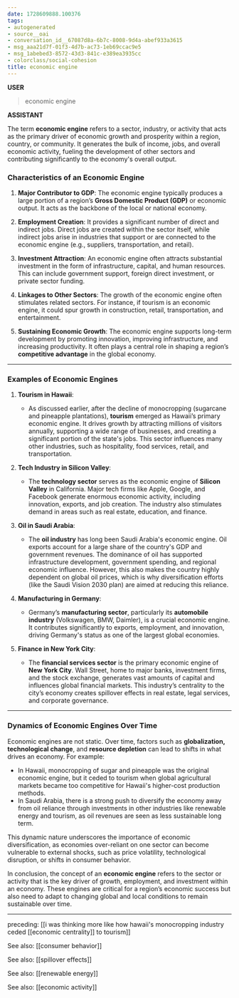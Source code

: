 ```yaml
---
date: 1728609888.100376
tags:
- autogenerated
- source__oai
- conversation_id__67087d8a-6b7c-8008-9d4a-abef933a3615
- msg_aaa21d7f-01f3-4d7b-ac73-1eb69ccac9e5
- msg_1abebed3-8572-43d3-841c-e389ea3935cc
- colorclass/social-cohesion
title: economic engine
---
```


**USER**

> economic engine


**ASSISTANT**

The term **economic engine** refers to a sector, industry, or activity that acts as the primary driver of economic growth and prosperity within a region, country, or community. It generates the bulk of income, jobs, and overall economic activity, fueling the development of other sectors and contributing significantly to the economy's overall output.

### Characteristics of an Economic Engine

1. **Major Contributor to GDP**: The economic engine typically produces a large portion of a region’s **Gross Domestic Product (GDP)** or economic output. It acts as the backbone of the local or national economy.
   
2. **Employment Creation**: It provides a significant number of direct and indirect jobs. Direct jobs are created within the sector itself, while indirect jobs arise in industries that support or are connected to the economic engine (e.g., suppliers, transportation, and retail).

3. **Investment Attraction**: An economic engine often attracts substantial investment in the form of infrastructure, capital, and human resources. This can include government support, foreign direct investment, or private sector funding.

4. **Linkages to Other Sectors**: The growth of the economic engine often stimulates related sectors. For instance, if tourism is an economic engine, it could spur growth in construction, retail, transportation, and entertainment.

5. **Sustaining Economic Growth**: The economic engine supports long-term development by promoting innovation, improving infrastructure, and increasing productivity. It often plays a central role in shaping a region’s **competitive advantage** in the global economy.

---

### Examples of Economic Engines

1. **Tourism in Hawaii**: 
   - As discussed earlier, after the decline of monocropping (sugarcane and pineapple plantations), **tourism** emerged as Hawaii’s primary economic engine. It drives growth by attracting millions of visitors annually, supporting a wide range of businesses, and creating a significant portion of the state's jobs. This sector influences many other industries, such as hospitality, food services, retail, and transportation.

2. **Tech Industry in Silicon Valley**:
   - The **technology sector** serves as the economic engine of **Silicon Valley** in California. Major tech firms like Apple, Google, and Facebook generate enormous economic activity, including innovation, exports, and job creation. The industry also stimulates demand in areas such as real estate, education, and finance.

3. **Oil in Saudi Arabia**:
   - The **oil industry** has long been Saudi Arabia's economic engine. Oil exports account for a large share of the country's GDP and government revenues. The dominance of oil has supported infrastructure development, government spending, and regional economic influence. However, this also makes the country highly dependent on global oil prices, which is why diversification efforts (like the Saudi Vision 2030 plan) are aimed at reducing this reliance.

4. **Manufacturing in Germany**:
   - Germany’s **manufacturing sector**, particularly its **automobile industry** (Volkswagen, BMW, Daimler), is a crucial economic engine. It contributes significantly to exports, employment, and innovation, driving Germany's status as one of the largest global economies.

5. **Finance in New York City**:
   - The **financial services sector** is the primary economic engine of **New York City**. Wall Street, home to major banks, investment firms, and the stock exchange, generates vast amounts of capital and influences global financial markets. This industry’s centrality to the city’s economy creates spillover effects in real estate, legal services, and corporate governance.

---

### Dynamics of Economic Engines Over Time

Economic engines are not static. Over time, factors such as **globalization, technological change**, and **resource depletion** can lead to shifts in what drives an economy. For example:
- In Hawaii, monocropping of sugar and pineapple was the original economic engine, but it ceded to tourism when global agricultural markets became too competitive for Hawaii's higher-cost production methods.
- In Saudi Arabia, there is a strong push to diversify the economy away from oil reliance through investments in other industries like renewable energy and tourism, as oil revenues are seen as less sustainable long term.

This dynamic nature underscores the importance of economic diversification, as economies over-reliant on one sector can become vulnerable to external shocks, such as price volatility, technological disruption, or shifts in consumer behavior.

In conclusion, the concept of an **economic engine** refers to the sector or activity that is the key driver of growth, employment, and investment within an economy. These engines are critical for a region’s economic success but also need to adapt to changing global and local conditions to remain sustainable over time.


---

preceding: [[i was thinking more like how hawaii's monocropping industry ceded [[economic centrality]] to tourism]]

See also: [[consumer behavior]]


See also: [[spillover effects]]


See also: [[renewable energy]]


See also: [[economic activity]]